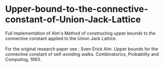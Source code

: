 # Upper-bound-to-the-connective-constant-of-Union-Jack-Lattice
Full implementation of Alm's Method of constructing upper bounds to the connective constant applied to the Union Jack Lattice. <br/>
<br/>
For the original research paper see : Sven Erick Alm. Upper bounds for the connective constant of self-avoiding walks. Combinatorics, Probability and Computing, 1993.
